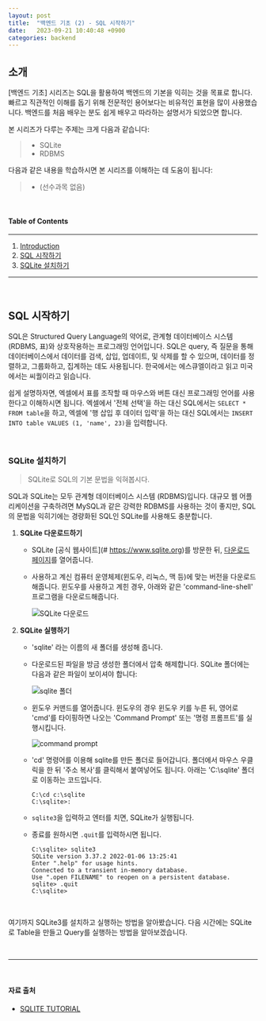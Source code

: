 ```yaml
---
layout: post
title:  "백엔드 기초 (2) - SQL 시작하기"
date:   2023-09-21 10:40:48 +0900
categories: backend
---
```


## 소개
[백엔드 기초] 시리즈는 SQL을 활용하여 백엔드의 기본을 익히는 것을 목표로 합니다. 빠르고 직관적인 이해를 돕기 위해 전문적인 용어보다는 비유적인 표현을 많이 사용했습니다. 백엔드를 처음 배우는 분도 쉽게 배우고 따라하는 설명서가 되었으면 합니다.

본 시리즈가 다루는 주제는 크게 다음과 같습니다:
> - SQLite
> - RDBMS

다음과 같은 내용을 학습하시면 본 시리즈를 이해하는 데 도움이 됩니다:
> - (선수과목 없음)

&nbsp;
&nbsp;
&nbsp;
&nbsp;
&nbsp;

#### Table of Contents
---
1. [Introduction](#소개)
2. [SQL 시작하기](#sql-시작하기)
3. [SQLite 설치하기](#sqlite-설치하기)

---

&nbsp;
&nbsp;
&nbsp;
&nbsp;
&nbsp;

## SQL 시작하기

SQL은 Structured Query Language의 약어로, 관계형 데이터베이스 시스템(RDBMS, 표)와 상호작용하는 프로그래밍 언어입니다. SQL은 query, 즉 질문을 통해 데이터베이스에서 데이터를 검색, 삽입, 업데이트, 및 삭제를 할 수 있으며, 데이터를 정렬하고, 그룹화하고, 집계하는 데도 사용됩니다. 한국에서는 에스큐엘이라고 읽고 미국에서는 씨퀄이라고 읽습니다.

쉽게 설명하자면, 엑셀에서 표를 조작할 때 마우스와 버튼 대신 프로그래밍 언어를 사용한다고 이해하시면 됩니다. 엑셀에서 '전체 선택'을 하는 대신 SQL에서는 `SELECT * FROM table`을 하고, 엑셀에 '행 삽입 후 데이터 입력'을 하는 대신 SQL에서는 `INSERT INTO table VALUES (1, 'name', 23)`을 입력합니다.

&nbsp;

### SQLite 설치하기

> SQLite로 SQL의 기본 문법을 익혀봅시다.

SQL과 SQLite는 모두 관계형 데이터베이스 시스템 (RDBMS)입니다. 대규모 웹 어플리케이션을 구축하려면 MySQL과 같은 강력한 RDBMS를 사용하는 것이 좋지만, SQL의 문법을 익히기에는 경량화된 SQL인 SQLite를 사용해도 충분합니다.
&nbsp;

1. **SQLite 다운로드하기**

    - SQLite [공식 웹사이트](# https://www.sqlite.org)를 방문한 뒤, [다운로드 페이지](#https://www.sqlite.org/download.html)를 열어줍니다.

    - 사용하고 계신 컴퓨터 운영체제(윈도우, 리눅스, 맥 등)에 맞는 버전을 다운로드해줍니다. 윈도우를 사용하고 계힌 경우, 아래와 같은 'command-line-shell' 프로그램을 다운로드해줍니다.

      ![SQLite 다운로드](https://www.sqlitetutorial.net/wp-content/uploads/2019/08/SQLite3-Windows-Download.png)

2. **SQLite 실행하기**

    - 'sqlite' 라는 이름의 새 폴더를 생성해 줍니다.

    - 다운로드된 파일을 방금 생성한 폴더에서 압축 해제합니다. SQLite 폴더에는 다음과 같은 파일이 보이셔야 합니다:

      ![sqlite 폴더](https://www.sqlitetutorial.net/wp-content/uploads/2019/08/SQLite3-tools.png)

    - 윈도우 커맨드를 열어줍니다. 윈도우의 경우 윈도우 키를 누른 뒤, 영어로 'cmd'를 타이핑하면 나오는 'Command Prompt' 또는 '명령 프롬프트'를 실행시킵니다.

      ![command prompt](https://www.sqlitetutorial.net/wp-content/uploads/2019/08/SQLite3-command-line-window.png)

    - 'cd' 명령어를 이용해 sqlite를 만든 폴더로 들어갑니다. 폴더에서 마우스 우클릭을 한 뒤 '주소 복사'를 클릭해서 붙여넣어도 됩니다. 아래는 'C:\sqlite' 폴더로 이동하는 코드입니다.

      ```
      C:\cd c:\sqlite
      C:\sqlite>:
      ```

    - `sqlite3`을 입력하고 엔터를 치면, SQLite가 실행됩니다.

    - 종료를 원하시면 `.quit`를 입력하시면 됩니다.
      ```
      C:\sqlite> sqlite3
      SQLite version 3.37.2 2022-01-06 13:25:41
      Enter ".help" for usage hints.
      Connected to a transient in-memory database.
      Use ".open FILENAME" to reopen on a persistent database.
      sqlite> .quit
      C:\sqlite>
      ```

&nbsp;
&nbsp;

여기까지 SQLite3를 설치하고 실행하는 방법을 알아봤습니다.
다음 시간에는 SQLite로 Table을 만들고 Query를 실행하는 방법을 알아보겠습니다.

&nbsp;
&nbsp;

---

&nbsp;
&nbsp;
&nbsp;
&nbsp;
&nbsp;

#### 자료 출처
- [SQLITE TUTORIAL](#https://www.sqlitetutorial.net/download-install-sqlite/)